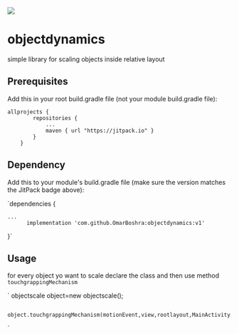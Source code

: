 [![](https://jitpack.io/v/OmarBoshra/objectdynamics.svg)](https://jitpack.io/#OmarBoshra/objectdynamics)



# objectdynamics
simple library for scaling objects inside relative layout

## Prerequisites
Add this in your root build.gradle file (not your module build.gradle file):

```
allprojects {
    	repositories {
    		...
    		maven { url "https://jitpack.io" }
    	}
    }
```

    
## Dependency
Add this to your module's build.gradle file (make sure the version matches the JitPack badge above):

`dependencies {

	...
	      implementation 'com.github.OmarBoshra:objectdynamics:v1'

}`

## Usage

for every object yo  want to scale declare the class and then use method `touchgrappingMechanism`

`    objectscale object=new objectscale();

     object.touchgrappingMechanism(motionEvent,view,rootlayout,MainActivity.this);
`


